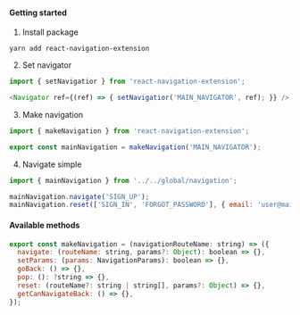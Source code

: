 #### Getting started

1. Install package

  ```
  yarn add react-navigation-extension
  ```

2. Set navigator

  ```javascript
  import { setNavigatior } from 'react-navigation-extension';

  <Navigator ref={(ref) => { setNavigatior('MAIN_NAVIGATOR', ref); }} />
  ```

3. Make navigation

  ```javascript
  import { makeNavigation } from 'react-navigation-extension';
  
  export const mainNavigation = makeNavigation('MAIN_NAVIGATOR');
  ```

4. Navigate simple

  ```javascript
  import { mainNavigation } from '../../global/navigation';

  mainNavigation.navigate('SIGN_UP');
  mainNavigation.reset(['SIGN_IN', 'FORGOT_PASSWORD'], { email: 'user@mail.com' });
  ```

#### Available methods

  ```javascript
  export const makeNavigation = (navigationRouteName: string) => ({
    navigate: (routeName: string, params?: Object): boolean => {},
    setParams: (params: NavigationParams): boolean => {},
    goBack: () => {},
    pop: (): ?string => {},
    reset: (routeName?: string | string[], params?: Object) => {},
    getCanNavigateBack: () => {},
  });
  ```

